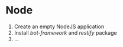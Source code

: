 ﻿# Node

1. Create an empty NodeJS application
2. Install *bot-framework* and *restify* package
3. ...